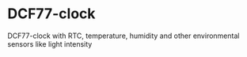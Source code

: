 # DCF77-clock
DCF77-clock with RTC, temperature, humidity and other environmental sensors like light intensity
